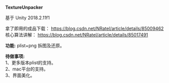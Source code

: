 **TextureUnpacker**  

基于 Unity 2018.2.11f1  

拿了即用的成品下载： https://blog.csdn.net/NRatel/article/details/85009462
核心算法讲解： https://blog.csdn.net/NRatel/article/details/85017491

**功能:** plist+png 拆图及还原。

**待做事项:**  
1、更多版本plist的支持。  
2、mac平台的支持。  
3、界面美化。  

